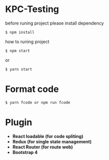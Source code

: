 # KPC-Testing

before runing project please install dependency
```
$ npm install
```

how to runing project
```
$ npm start
```
or 
```
$ yarn start
```
# Format code
```
$ yarn fcode or npm run fcode 
```
# Plugin
- __React loadable (for code spliting)__
- __Redux (for single state management)__
- __React Router (for route web)__
- __Bootstrap 4__